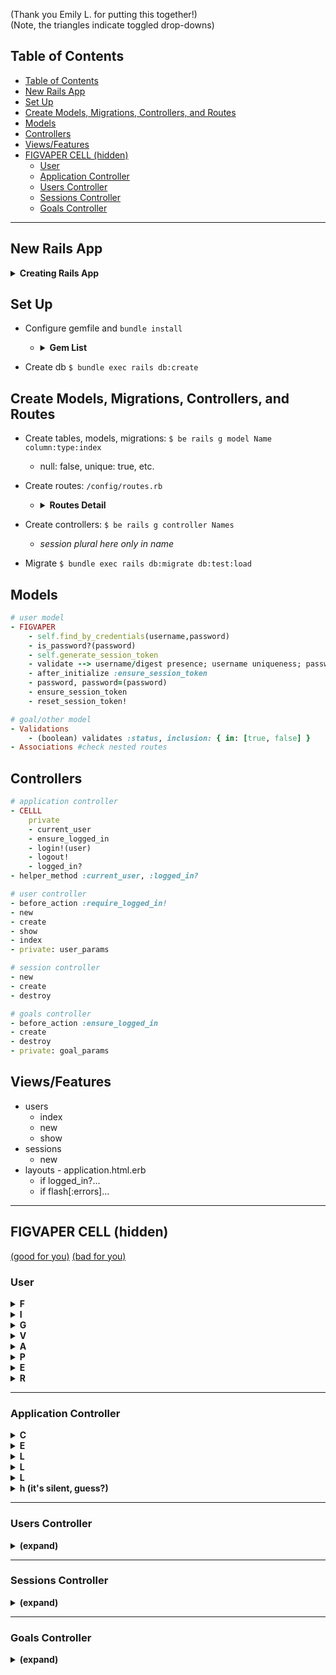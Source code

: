 (Thank you Emily L. for putting this together!)  
(Note, the triangles indicate toggled drop-downs)
## Table of Contents
- [Table of Contents](#table-of-contents)
- [New Rails App](#new-rails-app)
- [Set Up](#set-up)
- [Create Models, Migrations, Controllers, and Routes](#create-models-migrations-controllers-and-routes)
- [Models](#models)
- [Controllers](#controllers)
- [Views/Features](#viewsfeatures)
- [FIGVAPER CELL (hidden)](#figvaper-cell-hidden)
  - [User](#user)
  - [Application Controller](#application-controller)
  - [Users Controller](#users-controller)
  - [Sessions Controller](#sessions-controller)
  - [Goals Controller](#goals-controller)



---
## New Rails App

<details>
<summary><b>Creating Rails App</b></summary> 

- Create your new project, if no skeleton.  Version specific, no git, using postrgres.
  ```sh
  rails _5.2.3_ new -G Record_Shelf --database=postgresql
  ```

</details>


## Set Up
- Configure gemfile and `bundle install`
  - <details>
    <summary><b>Gem List</b></summary>

    ```Ruby
      #...
      gem 'bcrypt' # comment in
      #...
    group :development do
      gem 'annotate'
      gem 'pry-rails'
      gem 'better_errors'
      gem 'binding_of_caller'
      
    #possible add-ons:
      
    # group :development, :test do
    #   gem 'capybara'
    #   gem 'rspec'
    #   gem 'rspec-rails', '~3.5' 
    #   gem 'launchy'
    #   gem 'shoulda-matchers'
    #   gem 'factory_bot_rails'
    #   gem 'faker'
    ```
    </details>

- Create db `$ bundle exec rails db:create` 


## Create Models, Migrations, Controllers, and Routes
- Create tables, models, migrations: `$ be rails g model Name column:type:index`
    - null: false, unique: true, etc. 

- Create routes: `/config/routes.rb` 
    - <details>
      <summary><b>Routes Detail</b></summary>

      - add `resources :users` for standard 8 routes
      - add `resource :session, only: [:new, :create, :destroy]`
      - nested routes usually imply `has_many`/`belongs_to` associations 
      - reference `$ rails routes`

      </details>

- Create controllers: `$ be rails g controller Names`
    - *session plural here only in name*

- Migrate `$ bundle exec rails db:migrate db:test:load`

## Models
```Ruby 
# user model
- FIGVAPER 
    - self.find_by_credentials(username,password)
    - is_password?(password)
    - self.generate_session_token
    - validate --> username/digest presence; username uniqueness; password length/nill
    - after_initialize :ensure_session_token
    - password, password=(password)
    - ensure_session_token
    - reset_session_token!
```

```Ruby
# goal/other model
- Validations 
    - (boolean) validates :status, inclusion: { in: [true, false] }
- Associations #check nested routes
```

## Controllers
```Ruby
# application controller
- CELLL
    private 
    - current_user
    - ensure_logged_in
    - login!(user)
    - logout!
    - logged_in?
- helper_method :current_user, :logged_in?
```

```Ruby
# user controller
- before_action :require_logged_in! 
- new
- create
- show
- index
- private: user_params
```

```Ruby
# session controller
- new
- create
- destroy
```

```Ruby
# goals controller
- before_action :ensure_logged_in
- create
- destroy
- private: goal_params
```

## Views/Features
- users
    - index
    - new
    - show
- sessions
    - new
- layouts - application.html.erb
    - if logged_in?...
    - if flash[:errors]...

---

## FIGVAPER CELL (hidden)

[(good for you)](https://media.giphy.com/media/ULrNQwq5zKUz6/giphy.gif) 
[(bad for you)](https://media.giphy.com/media/l0HlVCgwhCKKjMNQQ/giphy.gif)

### User

<details>
<summary><b>F</b></summary>

`self.find_by_credentials`
```Ruby
def self.find_by_credentials(username, password)  
  user = User.find_by(username: username)
  
  if user && user.check_password?(password) 
    user 
  else  
    nil
  end 
end

# if statement alternative:
# return nil if user.nil?
# user.is_password?(password) ? user : nil
```

</details>

<details>
<summary><b>I</b></summary>

`is_password?` (a.k.a `check_password`)
```Ruby 
def check_password?(password) 
  password_object = BCrypt::Password.new(self.password_digest) 
  password_object.is_password?(password)  
end 
```

</details>

<details>
<summary><b>G</b></summary>

`generate_session_token` (redundant if using 'E' `||=`)
```Ruby 
def self.generate_session_token
  SecureRandom::urlsafe_base64(16)
end
```

</details>

<details>
<summary><b>V</b></summary>

Validations
```Ruby
class User < ApplicationRecord
  #...
  validates :username, :session_token, presence: true, uniqueness: true
  validates :password_digest, presence: true
  validates :password, length: { minimum: 6, allow_nil: true }
  ```

</details>

<details>
<summary><b>A</b></summary>

`after_initialize` and check associations
```Ruby
class User < ApplicationRecord
  after_initialize :ensure_session_token
  # before_validation :ensure_session_token # (alternative)
  #...
  ```

</details>

<details>
<summary><b>P</b></summary>

`password` and `password=`
```Ruby 
def password=(password)
  @password = password # 
  self.password_digest = BCrypt::Password.create(password) # 
end

def password 
  @password
end

# or attr_reader :password
```

</details>

<details>
<summary><b>E</b></summary>

`ensure_session_token`
```Ruby
private
def ensure_session_token 
  self.session_token ||= SecureRandom.base64(16) 
end
# also 'G' generates with ||= 
```

</details>

<details>
<summary><b>R</b></summary>

`reset_session_token!`
```Ruby 
def reset_session_token! 
  self.session_token = SecureRandom.base64(16)
  self.save! 
  self.session_token  
end
```

</details>

---

### Application Controller

<details>
<summary><b>C</b></summary>

`current_user`
```Ruby
def current_user
  return nil if !session[:session_token]
  @current_user ||= User.find_by(session_token: session[:session_token])
end
```

</details>

<details>
<summary><b>E</b></summary>

`ensure_logged_in`
```Ruby
def ensure_logged_in #
  redirect_to new_session_url unless logged_in?
end
```

</details>

<details>
<summary><b>L</b></summary>

`login!`
```Ruby
def login!(user)
  @current_user = user
  session[:session_token] = user.reset_session_token!  
end
```

</details>

<details>
<summary><b>L</b></summary>

`logout!`
```Ruby
def logout!
  current_user.reset_session_token! 
  session[:session_token] = nil
end
```

</details>

<details>
<summary><b>L</b></summary>

`logged_in?`
```Ruby
def logged_in?
  !!current_user 
end
```
</details>

<details>
<summary><b>h (it's silent, guess?)</b></summary>

```Ruby
  # Expose these methods to the views
  helper_method :current_user, :signed_in?
```

</details>

---

### Users Controller

<details>
<summary><b>(expand)</b></summary>

  <details>
  <summary><b>b</b></summary>

  ```Ruby
  before_action :require_logged_in!, only: [:show, :index]
  ```

  </details>

  <details>
  <summary><b>i</b></summary>

  ```Ruby
    def index 
      @users = User.all 
      render :index 
    end
  ```

  </details>

  <details>
  <summary><b>s</b></summary>

  ```Ruby
    def show
      @user = User.find(params[:id])
      render :show
    end
  ```

  </details>

  <details>
  <summary><b>n</b></summary>

  ```Ruby
    def new
      @user = User.new
      render :new
    end
  ```

  </details>

  <details>
  <summary><b>c</b></summary>

  ```Ruby
    def create
      @user = User.create(user_params)

      if @user.save
        login!(@user)
        redirect_to users_url
      else
        flash.now[:errors] = @user.errors.full_messages
        render :new
      end
    end
  ```

  </details>

  <details>
  <summary><b>p</b></summary>

  ```Ruby
    def user_params
      self.params.require(:user).permit(:username, :password)
    end
  ```

  </details>
  <!-- nest end -->
</details>

---

### Sessions Controller

<details>
<summary><b>(expand)</b></summary>

  <details>
  <summary><b>b</b></summary>

  ```Ruby
    before_action :require_logged_in!, only[:destroy] 
  ```

  </details>

  <details>
  <summary><b>n</b></summary>

  ```Ruby
    def new
      render :new
    end
  ```

  </details>

  <details>
  <summary><b>c</b></summary>

  ```Ruby
    def create 
      @user = User.find_by_credentials(
        params[:user][:username], 
        params[:user][:password]
      )
      
      if @user
        login!(@user)
        redirect_to users_url 
      else
        flash.now[:errors] = ['Invalid username or password']
        render :new 
      end
    end
  ```

  </details>

  <details>
  <summary><b>d</b></summary>

  ```Ruby
    def destroy 
      logout!
      redirect_to new_session_url
    end
  ```

  </details>
<!-- nest end -->
</details>

---

### Goals Controller


<details>
<summary><b>(expand)</b></summary>

  <details>
  <summary><b>b</b></summary>

  ```Ruby
    before_action :require_signed_in!
  ```

  </details> 

  <details>
  <summary><b>c</b></summary>

  ```Ruby
  def create
    @goal = Goal.new(goal_params)
    @goal.user_id = params[:user_id]

    if @goal.save
    else
        flash[:errors] = @goal.errors.full_messages
    end

    # redirecting to the same url no matter what
    redirect_to user_url(@goal.user)
  end
  ```

  </details> 

  <details>
  <summary><b>e</b></summary>

  ```Ruby
  def edit
    @goal = current_user.goals.find_by(id: params[:id])

    if @goal
      render :edit
    else
      flash[:errors] = ["You cannot update goals created by someone else."]
      redirect_to user_url(current_user.id)
    end
  end
  ```

  </details> 

  <details>
  <summary><b>u</b></summary>

  ```Ruby
  def update
    @goal = current_user.goals.find_by(id: params[:id])
    # @goal = Goal.find(params[:id])

    if @goal.update(goal_params)
      redirect_to user_url(@goal.user_id)
    else
      flash.now[:errors] = @goal.errors.full_messages
      render :edit
    end
  end
  ```

  </details> 

  <details>
  <summary><b>d</b></summary>

  ```Ruby
  def destroy
    @goal = current_user.goals.find_by(id: params[:id])

    if @goal 
      @goal.destroy
      redirect_to users_url
    else
      flash[:errors] = ["You cannot delete someone else's goal."]
      redirect_to users_url
    end
  end
  ```

  </details> 

  <details>
  <summary><b>p</b></summary>

  ```Ruby
    private
    def goal_params
      params.require(:goal).permit(:name, :details, :status)
    end
  ```

  </details> 

<!-- nest end -->
</details> 
